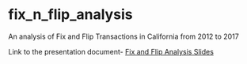 # fix_n_flip_analysis
An analysis of Fix and Flip Transactions in California from 2012 to 2017

Link to the presentation document- [Fix and Flip Analysis Slides](https://docs.google.com/presentation/d/1VX_BoVEXCd30wD6m2a0B6B8eeMmT7aAbNkjt4cLA3Uw/edit?usp=sharing)

